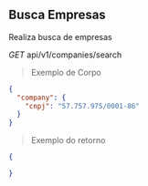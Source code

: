 ## Busca Empresas

Realiza busca de empresas

<div class="api-endpoint">
  <div class="endpoint-data">
    <i class="label label-get">GET</i>
     api/v1/companies/search
  </div>
</div>


> Exemplo de Corpo

```json
{
  "company": {
    "cnpj": "57.757.975/0001-86"
  }
}
```

> Exemplo do retorno

```json
{

}
```